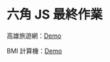 # 六角 JS 最終作業

高雄旅遊網：[Demo](https://kalpaswang.github.io/hexschool-js-final/KCGTravel/)

BMI 計算機：[Demo](https://kalpaswang.github.io/hexschool-js-final/BMICalculator/)
